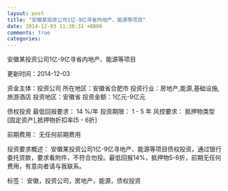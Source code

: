 ```yaml
---
layout: post
title: "安徽某投资公司1亿-9亿寻省内地产、能源等项目"
date: 2014-12-03 11:30:31 +0800
comments: true
categories: 
---
```

安徽某投资公司1亿-9亿寻省内地产、能源等项目



更新时间：2014-12-03

资金主体：投资公司
所在地区：安徽省合肥市
投资行业：房地产,能源,基础设施,旅游酒店
投资地区：安徽省
投资金额：1亿元-9亿元

债权投资
最低回报要求：
                            14 %/年
                                                                                投资期限：
                            1 - 5 年
                                                                                                                                        风控要求：
                            抵押物类型[固定资产],抵押物折扣率[5 - 6折]

前期费用：
无任何前期费用

投资要求概述：
安徽某投资公司1亿-9亿寻地产、能源等项目债权投资，通过银行委托贷款，要求看附件，不符合勿投。最低回报14%，抵押物5-6折，前期无任何费用，有意向者请与我联系。

标签：
安徽，投资公司，房地产，能源，债权投资


